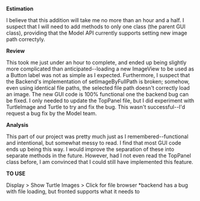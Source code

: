**Estimation**

I believe that this addition will take me no more than an hour and a half. I suspect that I will need to add methods to only one class (the parent GUI class), providing that the Model API currently supports setting new image path correctyly.

**Review**

This took me just under an hour to complete, and ended up being slightly more complicated than anticipated--loading a new ImageView to be used as a Button label was not as simple as I expected. Furthermore, I suspect that the Backend's implementation of setImageByFullPath is broken; somehow, even using identical file paths, the selected file path doesn't correctly load an image. The new GUI code is 100% functional one the backend bug can be fixed. I only needed to update the TopPanel file, but I did experiment with TurtleImage and Turtle to try and fix the bug. This wasn't successful--I'd request a bug fix by the Model team.

**Analysis**

This part of our project was pretty much just as I remembered--functional and intentional, but somewhat messy to read. I find that most GUI code ends up being this way. I would improve the separation of these into separate methods in the future. However, had I not even read the TopPanel class before, I am convinced that I could still have implemented this feature.

**TO USE**

Display > Show Turtle Images > Click for file browser
*backend has a bug with file loading, but fronted supports what it needs to
